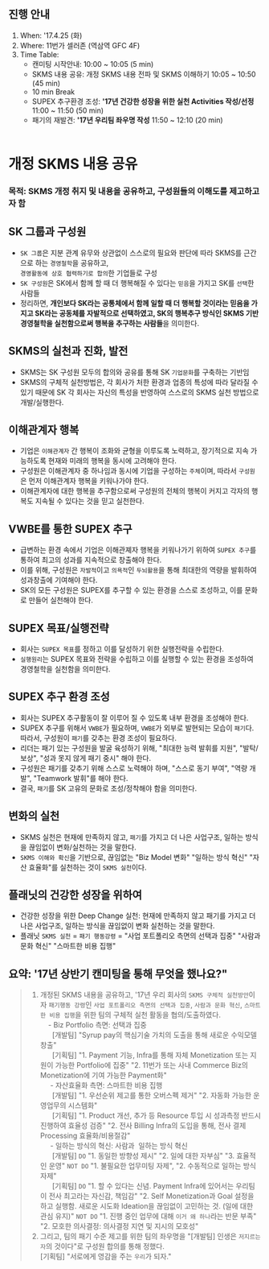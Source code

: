 ## 진행 안내

1. When: '17.4.25 (화)
2. Where: 11번가 셀러존 (역삼역 GFC 4F)
3. Time Table:
    - 캔미팅 시작안내: 10:00 ~ 10:05 (5 min)
    - SKMS 내용 공유: 개정 SKMS 내용 전파 및 SKMS 이해하기 10:05 ~ 10:50 (45 min)
    - 10 min Break
    - SUPEX 추구환경 조성: **'17년 건강한 성장을 위한 실천 Activities 작성/선정** 11:00 ~ 11:50 (50 min)
    - 패기의 재발견: **'17년 우리팀 좌우명 작성** 11:50 ~ 12:10 (20 min)
<br/><br/>

# 개정 SKMS 내용 공유
### 목적: SKMS 개정 취지 및 내용을 공유하고, 구성원들의 이해도를 제고하고자 함

## SK 그룹과 구성원
- `SK 그룹`은 지분 관계 유무와 상관없이 스스로의 필요와 판단에 따라 SKMS를 근간으로 하는 `경영철학`을 공유하고,<br/>`경영활동에 상호 협력하기로 합의`한 기업들로 구성
- `SK 구성원`은 SK에서 함께 할 때 더 행복해질 수 있다는 `믿음`을 가지고 SK를 `선택`한 사람들
- 정리하면, **개인보다 SK라는 공통체에서 함께 일할 때 더 행복할 것이라는 믿음을 가지고 SK라는 공동체를 자발적으로 선택하였고, SK의 행복추구 방식인 SKMS 기반 경영철학을 실천함으로써 행복을 추구하는 사람들**을 의미한다.

## SKMS의 실천과 진화, 발전
- SKMS는 SK 구성원 모두의 합의와 공유를 통해 SK `기업문화`를 구축하는 기반임
- SKMS의 구체적 실천방법은, 각 회사가 처한 환경과 업종의 특성에 따라 달라질 수 있기 때문에 SK 각 회사는 자신의 특성을 반영하여 스스로의 SKMS 실천 방법으로 개발/실행한다.

## 이해관계자 행복
- 기업은 `이해관계자` 간 행복이 조화와 균형을 이루도록 노력하고, 장기적으로 지속 가능하도록 현재와 미래의 행복을 동시에 고려해야 한다.
- 구성원은 이해관계자 중 하나임과 동시에 기업을 구성하는 `주체`이며, 따라서 `구성원`은 먼저 이해관계자 행복을 키워나가야 한다.
- 이해관계자에 대한 행복을 추구함으로써 구성원의 전체의 행복이 커지고 각자의 행복도 지속될 수 있다는 것을 믿고 실천한다.

## VWBE를 통한 SUPEX 추구
- 급변하는 환경 속에서 기업은 이해관졔자 행복을 키워나가기 위하여 `SUPEX 추구`를 통하여 최고의 성과를 지속적으로 창출해야 한다.
- 이를 위해, 구성원은 `자발적`이고 `의욕적`인 `두뇌활용`을 통해 최대한의 역량을 발휘하여 성과창출에 기여해야 한다.
- SK의 모든 구성원은 SUPEX를 추구할 수 있는 환경을 스스로 조성하고, 이를 문화로 만들어 실천해야 한다.

## SUPEX 목표/실행전략
- 회사는 `SUPEX 목표`를 정하고 이를 달성하기 위한 실행전략을 수립한다.
- `실행원리`는 SUPEX 목표와 전략을 수립하고 이를 실행할 수 있는 환경을 조성하여 경영철학을 실천함을 의미한다.

## SUPEX 추구 환경 조성
- 회사는 SUPEX 추구활동이 잘 이루어 질 수 있도록 내부 환경을 조성해야 한다.
- SUPEX 추구를 위해서 `VWBE`가 필요하며, `VWBE`가 외부로 발현되는 모습이 `패기`다. 따라서, 구성원이 `패기`를 갖추는 환경 조성이 필요하다.
- 리더는 패기 있는 구성원을 발굴 육성하기 위해, "최대한 능력 발휘를 지원", "발탁/보상", "성과 못지 않게 패기 중시" 해야 한다.
- 구성원은 패기를 갖추기 위해 스스로 노력해야 하며, "스스로 동기 부여", "역량 개발", "Teamwork 발휘"를 해야 한다.
- 결국, `패기`를 SK 고유의 문화로 조성/정착해야 함을 의미한다.

## 변화의 실천
- SKMS 실천은 현재에 만족하지 않고, `패기`를 가지고 더 나은 사업구조, 일하는 방식을 끊임없이 변화/실천하는 것을 말한다.
- `SKMS 이해와 확신`을 기반으로, 끊임없는 "Biz Model 변화" "일하는 방식 혁신" "자산 효율화"를 실천하는 것이 `SKMS 실천`이다.

## 플래닛의 건강한 성장을 위하여
- 건강한 성장을 위한 Deep Change 실천: 현재에 만족하지 않고 패기를 가지고 더 나은 사업구조, 일하는 방식을 끊임없이 변화 실천하는 것을 말한다.
- 플래닛 `SKMS 실천` = `패기 행동강령` = "사업 포트폴리오 측면의 선택과 집중" "사람과 문화 혁신" "스마트한 비용 집행"

## 요약: '17년 상반기 캔미팅을 통해 무엇을 했나요?"

> 1. 개정된 SKMS 내용을 공유하고, '17년 우리 회사의 `SKMS 구체적 실천방안`이자 `패기행동 강령`인 `사업 포트폴리오 측면의 선택과 집중`, `사람과 문화 혁신`, `스마트한 비용 집행`을 위한 팀의 구체적 실천 활동을 협의/도출하였다. <br/>
>     - Biz Portfolio 측면: 선택과 집중 <br/>
       [개발팀] "Syrup pay의 핵심기술 가치의 도출을 통해 새로운 수익모델 창출" <br/>
       [기획팀] "1. Payment 기능, Infra를 통해 자체 Monetization 또는 지원이 가능한 Portfolio에 집중" "2. 11번가 또는 사내 Commerce Biz의 Monetization에 기여 가능한 Payment화" <br/>
      - 자산효율화 측면: 스마트한 비용 집행 <br/>
       [개발팀] "1. 우선순위 제고를 통한 오버스펙 제거" "2. 자동화 가능한 운영업무의 시스템화" <br/>
       [기획팀] "1. Product 개선, 추가 등 Resource 투입 시 성과측정 반드시 진행하여 효율성 검증" "2. 전사 Billing Infra의 도입을 통해, 전사 결제 Processing 효율화/비용절감" <br/>
      - 일하는 방식의 혁신: 사람과  일하는 방식 혁신 <br/>
       [개발팀] `DO` "1. 동일한 방향성 제시" "2. 일에 대한 자부심" "3. 효율적인 운영" `NOT DO` "1. 불필요한 업무미팅 자제", "2. 수동적으로 일하는 방식 자제" <br/>
       [기획팀] `DO` "1. 할 수 있다는 신념. Payment Infra에 있어서는 우리팀이 전사 최고라는 자신감, 책임감" "2. Self Monetization과 Goal 설정을 하고 실행함. 새로운 시도화 Ideation을 끊임없이 고민하는 것. (일에 대한 관심 유지)" `NOT DO` "1. 진행 중인 업무에 대해 `이거 왜 하나`라는 반문 부족" "2. 모호한 의사결정: 의사결정 지연 및 지시의 모호성" <br/>
> 2. 그리고, 팀의 패기 수준 제고를 위한 팀의 좌우명을 "[개발팀] 인생은 `저지르는 자`의 것이다"로 구성원 합의를 통해 정했다. <br/>
[기획팀] "서로에게 영감을 주는 `우리`가 되자."

